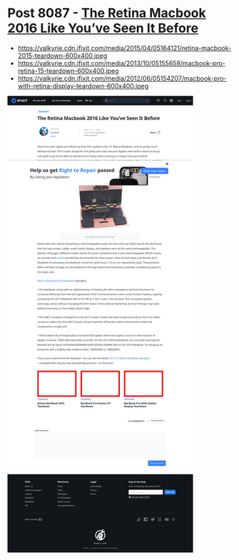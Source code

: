 # Post 8087 - [The Retina Macbook 2016 Like You&#8217;ve Seen It Before](https://www.ifixit.com/News/8087/2016-retina-macbook)

- https://valkyrie.cdn.ifixit.com/media/2015/04/05164121/retina-macbook-2015-teardown-600x400.jpeg
- https://valkyrie.cdn.ifixit.com/media/2013/10/05155658/macbook-pro-retina-15-teardown-600x400.jpeg
- https://valkyrie.cdn.ifixit.com/media/2012/06/05154207/macbook-pro-with-retina-display-teardown-600x400.jpeg

![screencap](screenshots/ff9af47e-037e-4420-b3f1-4796ab7e8546.png)
